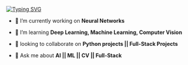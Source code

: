[![Typing SVG](https://readme-typing-svg.demolab.com?font=Signika&size=30&pause=1000&color=373737&random=false&width=435&lines=Data-Science;Machine+learning;Deep+learning;Low-Level)](https://git.io/typing-svg)

- 🔭 I’m currently working on **Neural Networks**

- 🌱 I’m learning **Deep Learning, Machine Learning, Computer Vision**

- 👯 looking to collaborate on **Python projects || Full-Stack Projects**

- 💬 Ask me about **AI || ML || CV || Full-Stack**
